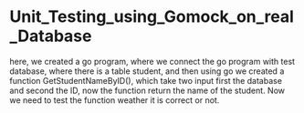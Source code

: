 # Unit_Testing_using_Gomock_on_real_Database
here, we created a go program, where we connect the go program with test database, where there is a table student, and then using go we created a function GetStudentNameByID(), which take two input first the database and second the ID, now the function return the name of the student. Now we need to test the function weather it is correct or not.
